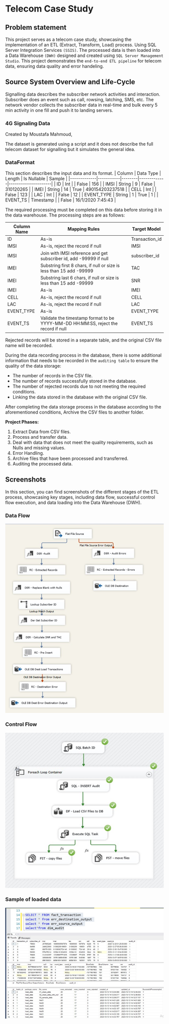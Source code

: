 # Telecom Case Study

## **Problem statement**
This project serves as a telecom case study, showcasing the implementation of an ETL (Extract, Transform, Load) process. Using SQL Server Integration Services `(SSIS)`.
The processed data is then loaded into a Data Warehouse `(DWH)` designed and created using `SQL Server Management Studio`. 
This project demonstrates the `end-to-end ETL pipeline` for telecom data, ensuring data quality and error handeling.

## **Source System Overview and Life-Cycle**
Signalling data describes the subscriber network activities and interaction. Subscriber does an event such as call, rowsing, latching, SMS, etc.
The network vendor collects the subscriber data in real-time and bulk every 5 min activity in one fill and push it to landing servers.

###  **4G Signaling Data**
Created by Moustafa Mahmoud,

The dataset is generated using a script and it does not describe the full telecom dataset for signalling but it simulates the general idea.

### **DataFormat**
This section describes the input data and its format.
| Column      | Data Type | Length | Is Nullable | Sample              |
|-------------|-----------|--------|-------------|---------------------|
| ID          | Int       |        | False       | 156                 |
| IMSI        | String    | 9      | False       | 310120265           |
| IMEI        | String    | 14     | True        | 490154203237518     |
| CELL        | Int       |        | False       | 123                 |
| LAC         | Int       |        | False       | 12                  |
| EVENT_TYPE  | String    | 1      | True        | 1                   |
| EVENT_TS    | Timestamp |        | False       | 16/1/2020 7:45:43   |

The required processing must be completed on this data before storing it in the data warehouse. The processing steps are as follows:

| Column Name  | Mapping Rules                                         | Target Model   |
|-------------- |------------------------------------------------------|----------------|
| ID           | As-is                                                | Transaction_id |
| IMSI         | As-is, reject the record if null                     | IMSI           |
| IMSI         | Join with IMSI reference and get subscriber id, add -99999 if null | subscriber_id |
| IMEI         | Substring first 8 chars, if null or size is less than 15 add -99999 | TAC |
| IMEI         | Substring last 6 chars, if null or size is less than 15 add -99999 | SNR |
| IMEI         | As-is                                                | IMEI |
| CELL         | As-is, reject the record if null                     | CELL |
| LAC          | As-is, reject the record if null                     | LAC |
| EVENT_TYPE   | As-is                                                | EVENT_TYPE |
| EVENT_TS     | Validate the timestamp format to be YYYY-MM-DD HH:MM:SS, reject the record if null | EVENT_TS |


Rejected records will be stored in a separate table, and the original CSV file name will be recorded.

During the data recording process in the database, there is some additional information that needs to be recorded in the `auditing table` to ensure the quality of the data storage:
- The number of records in the CSV file.
- The number of records successfully stored in the database.
- The number of rejected records due to not meeting the required conditions.
- Linking the data stored in the database with the original CSV file.

After completing the data storage process in the database according to the aforementioned conditions, Archive the CSV files to another folder.

**Project Phases:**

1. Extract Data from CSV files.
2. Process and transfer data.
3. Deal with data that does not meet the quality requirements, such as Nulls and missing values.
4. Error Handling.
5. Archive files that have been processed and transferred.
6. Auditing the processed data.

## **Screenshots**

In this section, you can find screenshots of the different stages of the ETL process, showcasing key stages, including data flow, successful control flow execution, and data loading into the Data Warehouse (DWH).

<!-- add a label -->
### **Data Flow**
![Data Flow](./images/data_flow.jpg)

### **Control Flow**
![Control Flow](./images/load_data_package.jpg)

### **Sample of loaded data**
![Data Warehouse](./images/data_insterted_sucssesfully.jpg)


